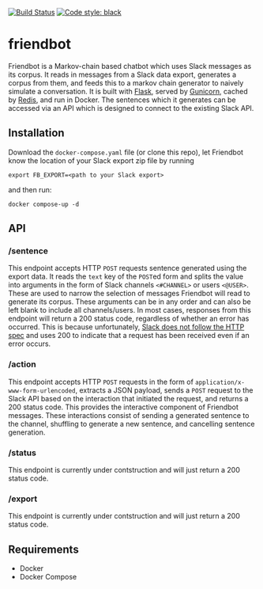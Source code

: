 [![Build Status](https://travis-ci.org/barrelmaker97/friendbot.svg?branch=master)](https://travis-ci.org/barrelmaker97/friendbot)
[![Code style: black](https://img.shields.io/badge/code%20style-black-000000.svg)](https://github.com/psf/black)

# friendbot
Friendbot is a Markov-chain based chatbot which uses Slack messages as its corpus. It reads in messages from a Slack data export, generates a corpus from them, and feeds this to a markov chain generator to naively simulate a conversation. It is built with [Flask](https://palletsprojects.com/p/flask/), served by [Gunicorn](https://gunicorn.org/), cached by [Redis](https://redis.io/), and run in Docker. The sentences which it generates can be accessed via an API which is designed to connect to the existing Slack API.

## Installation
Download the `docker-compose.yaml` file (or clone this repo), let Friendbot know the location of your Slack export zip file by running
```
export FB_EXPORT=<path to your Slack export>
```
and then run:
```
docker compose-up -d
```

## API
### /sentence
This endpoint accepts HTTP `POST` requests sentence generated using the export data. It reads the `text` key of the `POST`ed form and splits the value into arguments in the form of Slack channels `<#CHANNEL>` or users `<@USER>`. These are used to narrow the selection of messages Friendbot will read to generate its corpus. These arguments can be in any order and can also be left blank to include all channels/users. In most cases, responses from this endpoint will return a 200 status code, regardless of whether an error has occurred. This is because unfortunately, [Slack does not follow the HTTP spec](https://api.slack.com/slash-commands#responding_with_errors) and uses 200 to indicate that a request has been received even if an error occurs.

### /action
This endpoint accepts HTTP `POST` requests in the form of `application/x-www-form-urlencoded`, extracts a JSON payload, sends a `POST` request to the Slack API based on the interaction that initiated the request, and returns a 200 status code. This provides the interactive component of Friendbot messages. These interactions consist of sending a generated sentence to the channel, shuffling to generate a new sentence, and cancelling sentence generation.

### /status
This endpoint is currently under contstruction and will just return a 200 status code.

### /export
This endpoint is currently under contstruction and will just return a 200 status code.

## Requirements
* Docker
* Docker Compose
